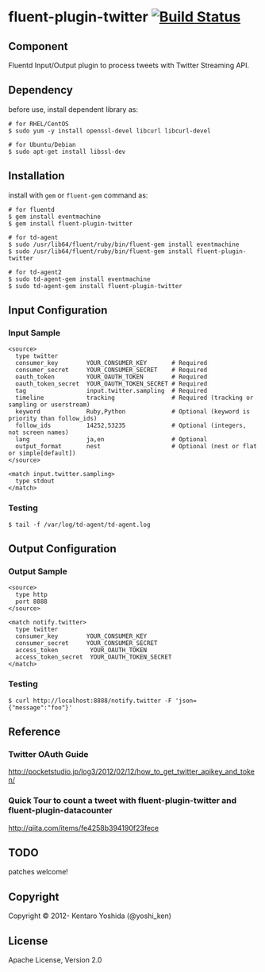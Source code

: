fluent-plugin-twitter [![Build Status](https://travis-ci.org/y-ken/fluent-plugin-twitter.png?branch=master)](https://travis-ci.org/y-ken/fluent-plugin-twitter)
=====================

## Component
Fluentd Input/Output plugin to process tweets with Twitter Streaming API.

## Dependency

before use, install dependent library as:

```
# for RHEL/CentOS
$ sudo yum -y install openssl-devel libcurl libcurl-devel

# for Ubuntu/Debian
$ sudo apt-get install libssl-dev
```

## Installation

install with `gem` or `fluent-gem` command as:

```
# for fluentd
$ gem install eventmachine
$ gem install fluent-plugin-twitter

# for td-agent
$ sudo /usr/lib64/fluent/ruby/bin/fluent-gem install eventmachine
$ sudo /usr/lib64/fluent/ruby/bin/fluent-gem install fluent-plugin-twitter

# for td-agent2
$ sudo td-agent-gem install eventmachine
$ sudo td-agent-gem install fluent-plugin-twitter
```

## Input Configuration

### Input Sample

`````
<source>
  type twitter
  consumer_key        YOUR_CONSUMER_KEY       # Required
  consumer_secret     YOUR_CONSUMER_SECRET    # Required
  oauth_token         YOUR_OAUTH_TOKEN        # Required
  oauth_token_secret  YOUR_OAUTH_TOKEN_SECRET # Required
  tag                 input.twitter.sampling  # Required
  timeline            tracking                # Required (tracking or sampling or userstream)
  keyword             Ruby,Python             # Optional (keyword is priority than follow_ids)
  follow_ids          14252,53235             # Optional (integers, not screen names)
  lang                ja,en                   # Optional
  output_format       nest                    # Optional (nest or flat or simple[default])
</source>

<match input.twitter.sampling>
  type stdout
</match>
`````

### Testing

`````
$ tail -f /var/log/td-agent/td-agent.log
`````

## Output Configuration

### Output Sample
`````
<source>
  type http
  port 8888
</source>

<match notify.twitter>
  type twitter
  consumer_key        YOUR_CONSUMER_KEY
  consumer_secret     YOUR_CONSUMER_SECRET
  access_token         YOUR_OAUTH_TOKEN
  access_token_secret  YOUR_OAUTH_TOKEN_SECRET
</match>
`````

### Testing

`````
$ curl http://localhost:8888/notify.twitter -F 'json={"message":"foo"}'
`````

## Reference

### Twitter OAuth Guide
http://pocketstudio.jp/log3/2012/02/12/how_to_get_twitter_apikey_and_token/

### Quick Tour to count a tweet with fluent-plugin-twitter and fluent-plugin-datacounter
http://qiita.com/items/fe4258b394190f23fece

## TODO

patches welcome!

## Copyright

Copyright © 2012- Kentaro Yoshida (@yoshi_ken)

## License

Apache License, Version 2.0
